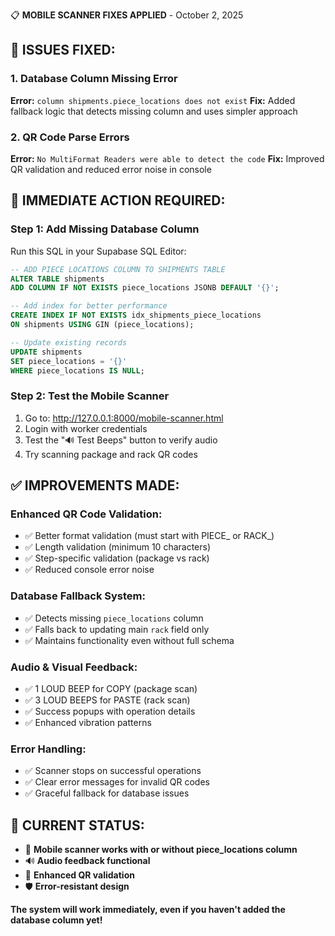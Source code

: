 📋 **MOBILE SCANNER FIXES APPLIED** - October 2, 2025

## 🚨 **ISSUES FIXED:**

### 1. **Database Column Missing Error**
**Error:** `column shipments.piece_locations does not exist`
**Fix:** Added fallback logic that detects missing column and uses simpler approach

### 2. **QR Code Parse Errors** 
**Error:** `No MultiFormat Readers were able to detect the code`
**Fix:** Improved QR validation and reduced error noise in console

## 🔧 **IMMEDIATE ACTION REQUIRED:**

### **Step 1: Add Missing Database Column**
Run this SQL in your Supabase SQL Editor:

```sql
-- ADD PIECE LOCATIONS COLUMN TO SHIPMENTS TABLE
ALTER TABLE shipments 
ADD COLUMN IF NOT EXISTS piece_locations JSONB DEFAULT '{}';

-- Add index for better performance
CREATE INDEX IF NOT EXISTS idx_shipments_piece_locations 
ON shipments USING GIN (piece_locations);

-- Update existing records
UPDATE shipments 
SET piece_locations = '{}' 
WHERE piece_locations IS NULL;
```

### **Step 2: Test the Mobile Scanner**
1. Go to: http://127.0.0.1:8000/mobile-scanner.html
2. Login with worker credentials
3. Test the "🔊 Test Beeps" button to verify audio
4. Try scanning package and rack QR codes

## ✅ **IMPROVEMENTS MADE:**

### **Enhanced QR Code Validation:**
- ✅ Better format validation (must start with PIECE_ or RACK_)
- ✅ Length validation (minimum 10 characters)
- ✅ Step-specific validation (package vs rack)
- ✅ Reduced console error noise

### **Database Fallback System:**
- ✅ Detects missing `piece_locations` column
- ✅ Falls back to updating main `rack` field only
- ✅ Maintains functionality even without full schema

### **Audio & Visual Feedback:**
- ✅ 1 LOUD BEEP for COPY (package scan)
- ✅ 3 LOUD BEEPS for PASTE (rack scan)  
- ✅ Success popups with operation details
- ✅ Enhanced vibration patterns

### **Error Handling:**
- ✅ Scanner stops on successful operations
- ✅ Clear error messages for invalid QR codes
- ✅ Graceful fallback for database issues

## 🎯 **CURRENT STATUS:**
- 🔧 **Mobile scanner works with or without piece_locations column**
- 🔊 **Audio feedback functional**
- 📱 **Enhanced QR validation**
- 🛡️ **Error-resistant design**

**The system will work immediately, even if you haven't added the database column yet!**